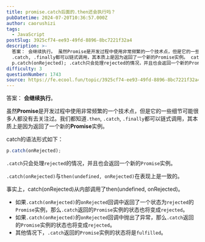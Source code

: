 ```yaml
---
title: promise.catch后面的.then还会执行吗？
pubDatetime: 2024-07-20T10:36:57.000Z
author: caorushizi
tags:
  - JavaScript
postSlug: 3925cf74-ee93-49fd-8896-8bc7221f32a4
description: >-
  答案： 会继续执行。 虽然Promise是开发过程中使用非常频繁的一个技术点，但是它的一些细节可能很多人都没有去关注过。我们都知道.then,
  .catch, .finally都可以链式调用，其本质上是因为返回了一个新的Promise实例。 catch的语法形式如下：
  p.catch(onRejected); .catch只会处理rejected的情况，并且也会返回一个新的Promise实例。 .
difficulty: 3
questionNumber: 1743
source: https://fe.ecool.fun/topic/3925cf74-ee93-49fd-8896-8bc7221f32a4
---
```


答案： **会继续执行**。

虽然**Promise**是开发过程中使用非常频繁的一个技术点，但是它的一些细节可能很多人都没有去关注过。我们都知道`.then`, `.catch`, `.finally`都可以链式调用，其本质上是因为返回了一个新的**Promise**实例。

catch的语法形式如下：

```javascript
p.catch(onRejected);
```

`.catch`只会处理`rejected`的情况，并且也会返回一个新的`Promise`实例。

`.catch(onRejected)`与`then(undefined, onRejected)`在表现上是一致的。

事实上，catch(onRejected)从内部调用了then(undefined, onRejected)。

- 如果`.catch(onRejected)`的`onRejected`回调中返回了一个状态为`rejected`的`Promise`实例，那么`.catch`返回的`Promise`实例的状态也将变成`rejected`。
- 如果`.catch(onRejected)`的`onRejected`回调中抛出了异常，那么`.catch`返回的`Promise`实例的状态也将变成`rejected`。
- 其他情况下，`.catch`返回的`Promise`实例的状态将是`fulfilled`。
